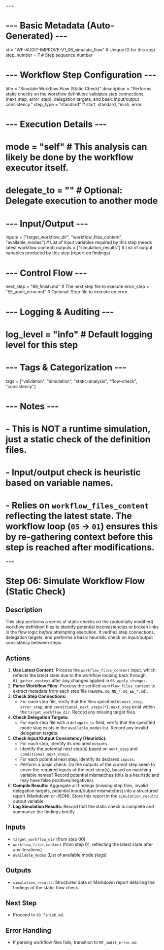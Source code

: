 +++
# --- Basic Metadata (Auto-Generated) ---
id = "WF-AUDIT-IMPROVE-V1_06_simulate_flow" # Unique ID for this step
step_number = 7 # Step sequence number
# --- Workflow Step Configuration ---
title = "Simulate Workflow Flow (Static Check)"
description = "Performs static checks on the workflow definition: validates step connections (next_step, error_step), delegation targets, and basic input/output consistency."
step_type = "standard" # start, standard, finish, error
# --- Execution Details ---
# mode = "self" # This analysis can likely be done by the workflow executor itself.
# delegate_to = "" # Optional: Delegate execution to another mode
# --- Input/Output ---
inputs = ["target_workflow_dir", "workflow_files_content", "available_modes"] # List of input variables required by this step (needs latest workflow content)
outputs = ["simulation_results"] # List of output variables produced by this step (report on findings)
# --- Control Flow ---
next_step = "99_finish.md" # The next step file to execute
error_step = "EE_audit_error.md" # Optional: Step file to execute on error
# --- Logging & Auditing ---
# log_level = "info" # Default logging level for this step
# --- Tags & Categorization ---
tags = ["validation", "simulation", "static-analysis", "flow-check", "consistency"]
# --- Notes ---
# - This is NOT a runtime simulation, just a static check of the definition files.
# - Input/output check is heuristic based on variable names.
# - Relies on `workflow_files_content` reflecting the latest state. The workflow loop (`05` -> `01`) ensures this by re-gathering context before this step is reached after modifications.
+++

# Step 06: Simulate Workflow Flow (Static Check)

## Description

This step performs a series of static checks on the (potentially modified) workflow definition files to identify potential inconsistencies or broken links in the flow logic *before* attempting execution. It verifies step connections, delegation targets, and performs a basic heuristic check on input/output consistency between steps.

## Actions

1.  **Use Latest Content:** Process the `workflow_files_content` input, which reflects the latest state due to the workflow looping back through `01_gather_context` after any changes applied in `05_apply_changes`.
2.  **Parse Workflow Files:** Process the verified `workflow_files_content` to extract metadata from each step file (`README.md`, `NN_*.md`, `EE_*.md`).
3.  **Check Step Connections:**
    *   For each step file, verify that the files specified in `next_step`, `error_step`, and `conditional_next_steps[*].next_step` exist within the `target_workflow_dir`. Record any missing target files.
4.  **Check Delegation Targets:**
    *   For each step file with a `delegate_to` field, verify that the specified mode slug exists in the `available_modes` list. Record any invalid delegation targets.
5.  **Check Input/Output Consistency (Heuristic):**
    *   For each step, identify its declared `outputs`.
    *   Identify the potential next step(s) based on `next_step` and `conditional_next_steps`.
    *   For each potential next step, identify its declared `inputs`.
    *   Perform a basic check: Do the outputs of the current step seem to cover the required inputs of the next step(s), based on matching variable names? Record potential mismatches (this is a heuristic and may have false positives/negatives).
6.  **Compile Results:** Aggregate all findings (missing step files, invalid delegation targets, potential input/output mismatches) into a structured report (Markdown or JSON). Store this report in the `simulation_results` output variable.
7.  **Log Simulation Results:** Record that the static check is complete and summarize the findings briefly.

## Inputs

*   `target_workflow_dir` (from step 00)
*   `workflow_files_content` (from step 01, reflecting the latest state after any iterations)
*   `available_modes` (List of available mode slugs)

## Outputs

*   `simulation_results`: Structured data or Markdown report detailing the findings of the static flow check.

## Next Step

*   Proceed to `99_finish.md`.

## Error Handling

*   If parsing workflow files fails, transition to `EE_audit_error.md`.